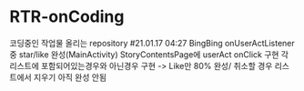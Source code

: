 # RTR-onCoding
코딩중인 작업물 올리는 repository
#21.01.17 04:27 BingBing
    onUserActListener 중 star/like 완성(MainActivity)
    StoryContentsPage에 userAct onClick 구현
    각 리스트에 포함되어있는경우와 아닌경우 구현 -> Like만 80% 완성/ 취소할 경우 리스트에서 지우기 아직 완성 안됨
